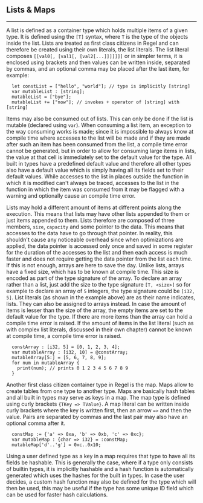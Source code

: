 ## Lists & Maps
________________________________________________________________________________

A list is defined as a container type which holds multiple items of a given
type. It is defined using the `[T]` syntax, where `T` is the type of the objects
inside the list. Lists are treated as first class citizens in Regel and can
therefore be created using their own literals, the list literals. The list
literal composes `[[val0[, [val1[, [val2[...]]]]]]]` or in simpler terms, it is
enclosed using brackets and then values can be written inside, separated by
commas, and an optional comma may be placed after the last item, for example:

```
  let constList = ["hello", "world"]; // type is implicitly [string]
  var mutableList : [string];
  mutableList = ["bye"];
  mutableList += ["now"]; // invokes + operator of [string] with [string]
```

Items may also be consumed out of lists. This can only be done if the list is
mutable (declared using `var`). When consuming a list item, an exception to the
way consuming works is made; since it is impossible to always know at compile
time where accesses to the list will be made and if they are made after such an
item has been consumed from the list, a compile time error cannot be generated,
but in order to allow for consuming large items in lists, the value at that cell
is immediately set to the default value for the type. All built in types have a
predefined default value and therefore all other types also have a default
value which is simply having all its fields set to their default values. While
accesses to the list in places outside the function in which it is modified
can't always be traced, accesses to the list in the function in which the item
was consumed from it may be flagged with a warning and optionally cause an
compile time error.

Lists may hold a different amount of items at different points along the
execution. This means that lists may have other lists appended to them or just
items appended to them. Lists therefore are composed of three members, `size`,
`capacity` and some pointer to the data. This means that accesses to the data
have to go through that pointer. In reality, this shouldn't cause any noticeable
overhead since when optimizations are applied, the data pointer is accessed only
once and saved in some register for the duration of the accesses to the list and
then each access is much faster and does not require getting the data pointer
from the list each time. If this is not enough, arrays are here to save the day.
Unlike lists, arrays have a fixed size, which has to be known at compile time.
This size is encoded as part of the type signature of the array. To declare an
array rather than a list, just add the size to the type signature `[T, <size>]`
so for example to declare an array of `5` integers, the type signature could be
`[i32, 5]`. List literals (as shown in the example above) are as their name
indicates, lists. They can also be assigned to arrays instead. In case the
amount of items is lesser than the size of the array, the empty items are set
to the default value for the type. If there are more items than the array can
hold a compile time error is raised. If the amount of items in the list literal
(such as with complex list literals, discussed in their own chapter) cannot be
known at compile time, a compile time error is raised.

```
  constArray : [i32, 5] = [0, 1, 2, 3, 4];
  var mutableArray : [i32, 10] = @constArray;
  mutableArray[5:] = [5, 6, 7, 8, 9];
  for num in mutableArray {
    print(num); // prints 0 1 2 3 4 5 6 7 8 9
  } 
```

Another first class citizen container type in Regel is the map. Maps allow to
create tables from one type to another type. Maps are basically hash tables and
all built in types may serve as keys in a map. The map type is defined using
curly brackets `{TKey => TValue}`. A map literal can be written inside curly
brackets where the key is written first, then an arrow `=>` and then the value.
Pairs are separated by commas and the last pair may also have an optional comma
after it.

```
  constMap := {'a' => 0xa, 'b' => 0xb, 'c' => 0xc};
  var mutableMap : {char => i32} = :constMap;
  mutableMap['d'..'g'] = 0xc..0x10;
```

Using a user defined type as a key in a map requires that type to have all its
fields be hashable. This is generally the case, where if a type only consists of
builtin types, it is implicitly hashable and a hash function is automatically
generated which uses the hashes for the built in types. In case the user
decides, a custom hash function may also be defined for the type which will then
be used, this may be useful if the type has some unique ID field which can be
used for faster hash calculations.
